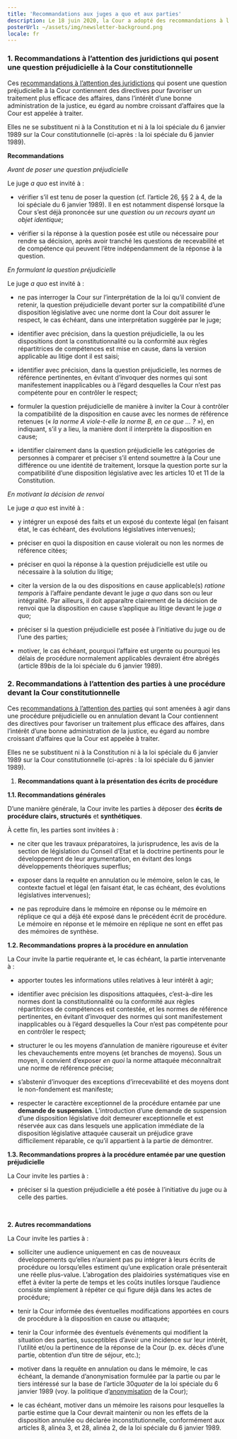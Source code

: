 ```yaml
---
title: 'Recommandations aux juges a quo et aux parties'
description: Le 18 juin 2020, la Cour a adopté des recommandations à l’attention, d’une part, des juridictions susceptibles de lui poser une question préjudicielle et, d’autre part, des parties à une procédure devant la Cour. Eu égard au nombre croissant d’affaires que la Cour est appelée à traiter, ces recommandations ont vocation à favoriser un traitement plus efficace des affaires, dans l’intérêt d’une bonne administration de la justice.'
posterUrl: ~/assets/img/newsletter-background.png
locale: fr
---
```


### 1\. Recommandations à l’attention des juridictions qui posent une question préjudicielle à la Cour constitutionnelle

Ces <a href="https://www.const-court.be/public/common/fr/recommandationsjuges.pdf" aria-label="Télécharger les recommandations pour les juges" target="_blank">recommandations à l’attention des juridictions</a> qui posent une question préjudicielle à la Cour contiennent des directives pour favoriser un traitement plus efficace des affaires, dans l’intérêt d’une bonne administration de la justice, eu égard au nombre croissant d’affaires que la Cour est appelée à traiter.

Elles ne se substituent ni à la Constitution et ni à la loi spéciale du 6 janvier 1989 sur la Cour constitutionnelle (ci-après : la loi spéciale du 6 janvier 1989).

**Recommandations**

_Avant de poser une question préjudicielle_

Le juge _a quo_ est invité à :

- vérifier s’il est tenu de poser la question (cf. l’article 26, §§ 2 à 4, de la loi spéciale du 6 janvier 1989). Il en est notamment dispensé lorsque la Cour s’est déjà prononcée sur une _question ou un recours ayant un objet identique_;

- vérifier si la réponse à la question posée est utile ou nécessaire pour rendre sa décision, après avoir tranché les questions de recevabilité et de compétence qui peuvent l’être indépendamment de la réponse à la question.

_En formulant la question préjudicielle_

Le juge _a quo_ est invité à :

- ne pas interroger la Cour sur l’interprétation de la loi qu’il convient de retenir, la question préjudicielle devant porter sur la compatibilité d’une disposition législative avec une norme dont la Cour doit assurer le respect, le cas échéant, dans une interprétation suggérée par le juge;

- identifier avec précision, dans la question préjudicielle, la ou les dispositions dont la constitutionnalité ou la conformité aux règles répartitrices de compétences est mise en cause, dans la version applicable au litige dont il est saisi;

- identifier avec précision, dans la question préjudicielle, les normes de référence pertinentes, en évitant d’invoquer des normes qui sont manifestement inapplicables ou à l’égard desquelles la Cour n’est pas compétente pour en contrôler le respect;

- formuler la question préjudicielle de manière à inviter la Cour à contrôler la compatibilité de la disposition en cause avec les normes de référence retenues (« _la norme A viole-t-elle la norme B, en ce que … ?_ »), en indiquant, s’il y a lieu, la manière dont il interprète la disposition en cause;

- identifier clairement dans la question préjudicielle les catégories de personnes à comparer et préciser s’il entend soumettre à la Cour une différence ou une identité de traitement, lorsque la question porte sur la compatibilité d’une disposition législative avec les articles 10 et 11 de la Constitution.

_En motivant la décision de renvoi_

Le juge _a quo_ est invité à :

- y intégrer un exposé des faits et un exposé du contexte légal (en faisant état, le cas échéant, des évolutions législatives intervenues);

- préciser en quoi la disposition en cause violerait ou non les normes de référence citées;

- préciser en quoi la réponse à la question préjudicielle est utile ou nécessaire à la solution du litige;

- citer la version de la ou des dispositions en cause applicable(s) _ratione temporis_ à l’affaire pendante devant le juge _a quo_ dans son ou leur intégralité. Par ailleurs, il doit apparaître clairement de la décision de renvoi que la disposition en cause s’applique au litige devant le juge _a quo_;

- préciser si la question préjudicielle est posée à l’initiative du juge ou de l’une des parties;

- motiver, le cas échéant, pourquoi l’affaire est urgente ou pourquoi les délais de procédure normalement applicables devraient être abrégés (article 89*bis* de la loi spéciale du 6 janvier 1989).

### 2\. Recommandations à l’attention des parties à une procédure devant la Cour constitutionnelle

Ces <a href="https://www.const-court.be/public/common/fr/recommandationsparties.pdf" aria-label="Télécharger les recommandations à l’attention des parties" target="_blank">recommandations à l’attention des parties</a> qui sont amenées à agir dans une procédure préjudicielle ou en annulation devant la Cour contiennent des directives pour favoriser un traitement plus efficace des affaires, dans l’intérêt d’une bonne administration de la justice, eu égard au nombre croissant d’affaires que la Cour est appelée à traiter.

Elles ne se substituent ni à la Constitution ni à la loi spéciale du 6 janvier 1989 sur la Cour constitutionnelle (ci-après : la loi spéciale du 6 janvier 1989).

1.  **Recommandations quant à la présentation des écrits de procédure**

**1.1. Recommandations générales**

D’une manière générale, la Cour invite les parties à déposer des **écrits de procédure clairs, structurés** et **synthétiques**.

À cette fin, les parties sont invitées à :

- ne citer que les travaux préparatoires, la jurisprudence, les avis de la section de législation du Conseil d’Etat et la doctrine pertinents pour le développement de leur argumentation, en évitant des longs développements théoriques superflus;

- exposer dans la requête en annulation ou le mémoire, selon le cas, le contexte factuel et légal (en faisant état, le cas échéant, des évolutions législatives intervenues);

- ne pas reproduire dans le mémoire en réponse ou le mémoire en réplique ce qui a déjà été exposé dans le précédent écrit de procédure. Le mémoire en réponse et le mémoire en réplique ne sont en effet pas des mémoires de synthèse.

**1.2. Recommandations** **propres à la procédure en annulation**

La Cour invite la partie requérante et, le cas échéant, la partie intervenante à :

- apporter toutes les informations utiles relatives à leur intérêt à agir;

- identifier avec précision les dispositions attaquées, c’est-à-dire les normes dont la constitutionnalité ou la conformité aux règles répartitrices de compétences est contestée, et les normes de référence pertinentes, en évitant d’invoquer des normes qui sont manifestement inapplicables ou à l’égard desquelles la Cour n’est pas compétente pour en contrôler le respect;

- structurer le ou les moyens d’annulation de manière rigoureuse et éviter les chevauchements entre moyens (et branches de moyens). Sous un moyen, il convient d’exposer _en quoi_ la norme attaquée méconnaîtrait une norme de référence précise;

- s’abstenir d’invoquer des exceptions d’irrecevabilité et des moyens dont le non-fondement est manifeste;

- respecter le caractère exceptionnel de la procédure entamée par une **demande de suspension**. L’introduction d’une demande de suspension d’une disposition législative doit demeurer exceptionnelle et est réservée aux cas dans lesquels une application immédiate de la disposition législative attaquée causerait un préjudice grave difficilement réparable, ce qu’il appartient à la partie de démontrer.

**1.3. Recommandations propres à la procédure entamée par une question préjudicielle**

La Cour invite les parties à :

- préciser si la question préjudicielle a été posée à l’initiative du juge ou à celle des parties.

<br>

**2. Autres recommandations**

La Cour invite les parties à :

- solliciter une audience uniquement en cas de nouveaux développements qu’elles n’auraient pas pu intégrer à leurs écrits de procédure ou lorsqu’elles estiment qu’une explication orale présenterait une réelle plus-value. L’abrogation des plaidoiries systématiques vise en effet à éviter la perte de temps et les coûts inutiles lorsque l’audience consiste simplement à répéter ce qui figure déjà dans les actes de procédure;

- tenir la Cour informée des éventuelles modifications apportées en cours de procédure à la disposition en cause ou attaquée;

- tenir la Cour informée des éventuels événements qui modifient la situation des parties, susceptibles d’avoir une incidence sur leur intérêt, l’utilité et/ou la pertinence de la réponse de la Cour (p. ex. décès d’une partie, obtention d’un titre de séjour, etc.);

- motiver dans la requête en annulation ou dans le mémoire, le cas échéant, la demande d’anonymisation formulée par la partie ou par le tiers intéressé sur la base de l’article 30*quater* de la loi spéciale du 6 janvier 1989 (voy. la politique d’[anonymisation](/fr/rule/anonymization-policy) de la Cour);

- le cas échéant, motiver dans un mémoire les raisons pour lesquelles la partie estime que la Cour devrait maintenir ou non les effets de la disposition annulée ou déclarée inconstitutionnelle, conformément aux articles 8, alinéa 3, et 28, alinéa 2, de la loi spéciale du 6 janvier 1989.

